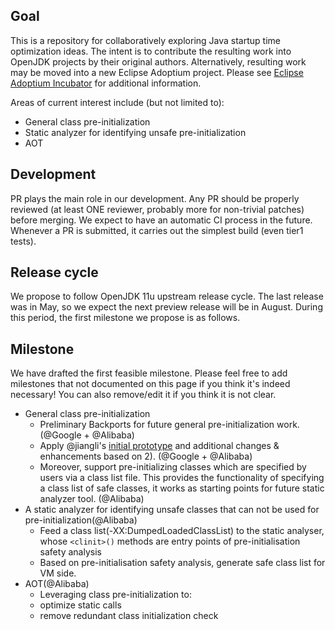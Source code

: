## Goal
This is a repository for collaboratively exploring Java startup time optimization ideas. 
The intent is to contribute the resulting work into OpenJDK projects by their original 
authors. Alternatively, resulting work may be moved into a new Eclipse Adoptium project. Please
see [Eclipse Adoptium Incubator](https://projects.eclipse.org/projects/adoptium.incubator)
for additional information.

Areas of current interest include (but not limited to):
 * General class pre-initialization
 * Static analyzer for identifying unsafe pre-initialization
 * AOT

## Development
PR plays the main role in our development. Any PR should be properly reviewed (at least ONE reviewer, probably more for non-trivial patches) before merging. We expect to have an automatic CI process in the future. Whenever a PR is submitted, it carries out the simplest build (even tier1 tests).

## Release cycle
We propose to follow OpenJDK 11u upstream release cycle. The last release was in May, so we expect the next preview release will be in August. During this period, the first milestone we propose is as follows.

## Milestone
We have drafted the first feasible milestone. Please feel free to add milestones that not documented on this page if you think it's indeed necessary! You can also remove/edit it if you think it is not clear.
+ General class pre-initialization
  - Preliminary Backports for future general pre-initialization work. (@Google + @Alibaba)
  - Apply @jiangli's [initial prototype](http://cr.openjdk.java.net/~jiangli/Leyden/general_class_pre_initialization_core_mechanism/general_class_pre_init_patch_1) and additional changes & enhancements based on 2). (@Google + @Alibaba)
  - Moreover, support pre-initializing classes which are specified by users via a class list file. This provides the functionality of specifying a class list of safe classes, it works as starting points for future static analyzer tool. (@Alibaba)
+ A static analyzer for identifying unsafe classes that can not be used for pre-initialization(@Alibaba)
  - Feed a class list(-XX:DumpedLoadedClassList) to the static analyser, whose `<clinit>()` methods are entry points of pre-initialisation safety analysis
  - Based on pre-initialisation safety analysis, generate safe class list for VM side.
+ AOT(@Alibaba)
  - Leveraging class pre-initialization to: 
  - optimize static calls
  - remove redundant class initialization check

